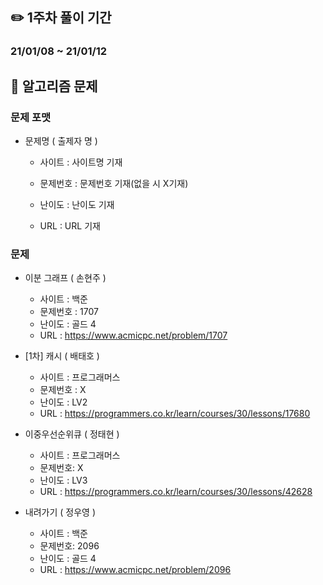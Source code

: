 ## ✏️ 1주차 풀이 기간

### 21/01/08 ~ 21/01/12



## 📒 알고리즘 문제

### 문제 포맷

- 문제명 ( 출제자 명 )

  - 사이트 : 사이트명 기재
  
  - 문제번호 : 문제번호 기재(없을 시 X기재)
  
  - 난이도 : 난이도 기재
  
  - URL : URL 기재
  
    
  

### 문제

- 이분 그래프 ( 손현주 )
  - 사이트 : 백준
  - 문제번호 : 1707
  - 난이도 : 골드 4
  - URL : https://www.acmicpc.net/problem/1707
  
- [1차] 캐시 ( 배태호 )
  - 사이트 : 프로그래머스
  - 문제번호 : X
  - 난이도 : LV2
  - URL : https://programmers.co.kr/learn/courses/30/lessons/17680

- 이중우선순위큐 ( 정태현 )
  - 사이트 : 프로그래머스
  - 문제번호: X
  - 난이도 : LV3
  - URL :  https://programmers.co.kr/learn/courses/30/lessons/42628

- 내려가기 ( 정우영 )
  - 사이트 : 백준
  - 문제번호: 2096
  - 난이도 : 골드 4
  - URL :  https://www.acmicpc.net/problem/2096

